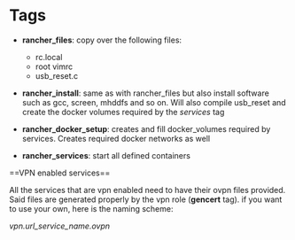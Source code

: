 # Tags

* **rancher_files**: copy over the following files: 
  * rc.local
  * root vimrc
  * usb_reset.c

* **rancher_install**: same as with rancher_files but also install software such as gcc,
screen, mhddfs and so on. Will also compile usb_reset and create the docker
volumes required by the *services* tag

* **rancher_docker_setup**: creates and fill docker_volumes required by services.
  Creates required docker networks as well

* **rancher_services**: start all defined containers

==VPN enabled services==

All the services that are vpn enabled need to have their ovpn files provided.
Said files are generated properly by the vpn role (**gencert** tag). if you want
to use your own, here is the naming scheme:

*vpn.url_service_name.ovpn*
